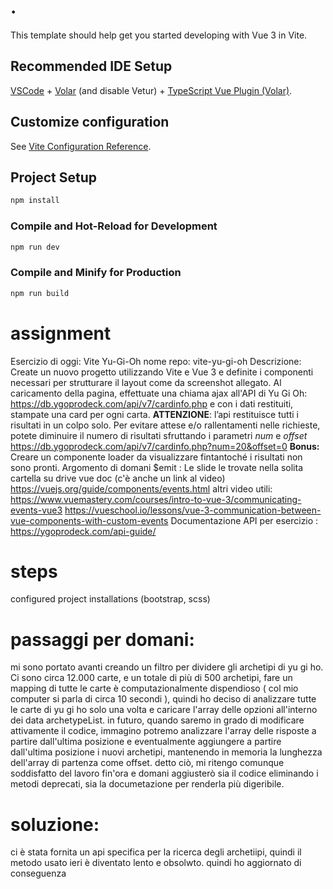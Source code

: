 # .

This template should help get you started developing with Vue 3 in Vite.

## Recommended IDE Setup

[VSCode](https://code.visualstudio.com/) + [Volar](https://marketplace.visualstudio.com/items?itemName=Vue.volar) (and disable Vetur) + [TypeScript Vue Plugin (Volar)](https://marketplace.visualstudio.com/items?itemName=Vue.vscode-typescript-vue-plugin).

## Customize configuration

See [Vite Configuration Reference](https://vitejs.dev/config/).

## Project Setup

```sh
npm install
```

### Compile and Hot-Reload for Development

```sh
npm run dev
```

### Compile and Minify for Production

```sh
npm run build
```


# assignment

Esercizio di oggi: Vite Yu-Gi-Oh
nome repo: vite-yu-gi-oh
Descrizione:
Create un nuovo progetto utilizzando Vite e Vue 3 e definite i componenti necessari per strutturare il layout come da screenshot allegato.
Al caricamento della pagina, effettuate una chiama ajax all'API di Yu Gi Oh: https://db.ygoprodeck.com/api/v7/cardinfo.php
e con i dati restituiti, stampate una card per ogni carta.
**ATTENZIONE**: l’api restituisce tutti i risultati in un colpo solo. Per evitare attese e/o rallentamenti nelle richieste, potete diminuire il numero di risultati sfruttando i parametri *num* e *offset*
https://db.ygoprodeck.com/api/v7/cardinfo.php?num=20&offset=0
**Bonus:**
Creare un componente loader da visualizzare fintantoché i risultati non sono pronti.
Argomento di domani $emit :
Le slide le trovate nella solita cartella su drive
vue doc (c'è anche un link al video) https://vuejs.org/guide/components/events.html
altri video utili: https://www.vuemastery.com/courses/intro-to-vue-3/communicating-events-vue3
https://vueschool.io/lessons/vue-3-communication-between-vue-components-with-custom-events
Documentazione API per esercizio : https://ygoprodeck.com/api-guide/

# steps

configured project installations (bootstrap, scss)

# passaggi per domani:
mi sono portato avanti creando un filtro per dividere gli archetipi di yu gi ho.
Ci sono circa 12.000 carte, e un totale di più di 500 archetipi, fare un mapping di tutte le carte è computazionalmente dispendioso ( col mio computer si parla di circa 10 secondi ), quindi ho deciso di analizzare tutte le carte di yu gi ho solo una volta e caricare l'array delle opzioni all'interno dei data archetypeList. in futuro, quando saremo in grado di modificare attivamente il codice, immagino potremo analizzare l'array delle risposte a partire dall'ultima posizione e eventualmente aggiungere a partire dall'ultima posizione i nuovi archetipi, mantenendo in memoria la lunghezza dell'array di partenza come offset.
detto ciò, mi ritengo comunque soddisfatto del lavoro fin'ora e domani aggiusterò sia il codice eliminando i metodi deprecati, sia la documetazione per renderla più digeribile.

# soluzione: 
ci è stata fornita un api specifica per la ricerca degli archetiipi, quindi il metodo usato ieri è diventato lento e obsolwto.
quindi ho aggiornato di conseguenza